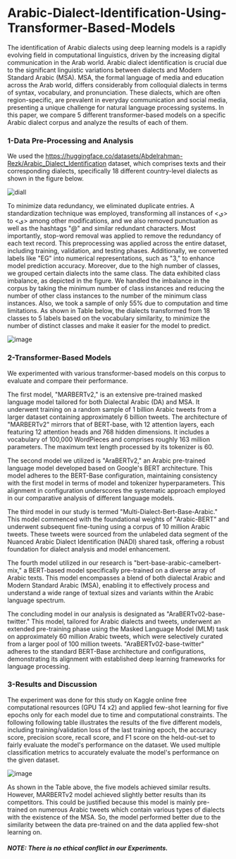 # Arabic-Dialect-Identification-Using-Transformer-Based-Models

The identification of Arabic dialects using deep learning models is a rapidly evolving field in computational linguistics, driven by the increasing digital communication in the Arab world. Arabic dialect identification is crucial due to the significant linguistic variations between dialects and Modern Standard Arabic (MSA). MSA, the formal language of media and education across the Arab world, differs considerably from colloquial dialects in terms of syntax, vocabulary, and pronunciation. These dialects, which are often region-specific, are prevalent in everyday communication and social media, presenting a unique challenge for natural language processing systems. In this paper, we compare 5 different transformer-based models on a specific Arabic dialect corpus and analyze the results of each of them.

### 1-Data Pre-Processing and Analysis
We used the https://huggingface.co/datasets/Abdelrahman-Rezk/Arabic_Dialect_Identification dataset, which comprises texts and their
corresponding dialects, specifically 18 different country-level dialects as shown in the figure below.

![diall](https://github.com/y0usefadel/Arabic-Dialect-Identification-Using-Transformer-Based-Models/assets/67977986/40578a40-f08b-464e-9535-7e7c8d808de2)

To minimize data redundancy, we eliminated duplicate entries. A standardization technique was employed, transforming all instances of \<ي> to \<ى> among other modifications, and we also removed punctuation as well as the hashtags "@" and similar redundant characters. Most importantly, stop-word removal was applied to remove the redundancy of each text record. This preprocessing was applied across the entire dataset, including training, validation, and testing phases. Additionally, we converted labels like "EG" into numerical representations, such as "3," to enhance model prediction accuracy. Moreover, due to the high number of classes, we grouped certain dialects into the same class. The data exhibited class imbalance, as depicted in the figure. We handled the imbalance in the corpus by taking the minimum number of class instances and reducing the number of other class instances to the number of the minimum class instances. Also, we took a sample of only 55\% due to computation and time limitations. As shown in Table below, the dialects transformed from 18 classes to 5 labels based on the vocabulary similarity, to minimize the number of distinct classes and make it easier for the model to predict.

![image](https://github.com/y0usefadel/Arabic-Dialect-Identification-Using-Transformer-Based-Models/assets/67977986/08af9251-95cb-498f-bb22-9a2e45396373)

### 2-Transformer-Based Models
We experimented with various transformer-based models on this corpus to evaluate and compare their performance.

The first model, "MARBERTv2," is an extensive pre-trained masked language model tailored for both Dialectal Arabic (DA) and MSA. It underwent training on a random sample of 1 billion Arabic tweets from a larger dataset containing approximately 6 billion tweets. The architecture of "MARBERTv2" mirrors that of BERT-base, with 12 attention layers, each featuring 12 attention heads and 768 hidden dimensions. It includes a vocabulary of 100,000 WordPieces and comprises roughly 163 million parameters. The maximum text length processed by its tokenizer is 60.

The second model we utilized is "AraBERTv2," an Arabic pre-trained language model developed based on Google's BERT architecture. This model adheres to the BERT-Base configuration, maintaining consistency with the first model in terms of model and tokenizer hyperparameters. This alignment in configuration underscores the systematic approach employed in our comparative analysis of different language models.

The third model in our study is termed "Multi-Dialect-Bert-Base-Arabic." This model commenced with the foundational weights of "Arabic-BERT" and underwent subsequent fine-tuning using a corpus of 10 million Arabic tweets. These tweets were sourced from the unlabeled data segment of the Nuanced Arabic Dialect Identification (NADI) shared task, offering a robust foundation for dialect analysis and model enhancement.

The fourth model utilized in our research is "bert-base-arabic-camelbert-mix," a BERT-based model specifically pre-trained on a diverse array of Arabic texts. This model encompasses a blend of both dialectal Arabic and Modern Standard Arabic (MSA), enabling it to effectively process and understand a wide range of textual sizes and variants within the Arabic language spectrum.

The concluding model in our analysis is designated as "AraBERTv02-base-twitter." This model, tailored for Arabic dialects and tweets, underwent an extended pre-training phase using the Masked Language Model (MLM) task on approximately 60 million Arabic tweets, which were selectively curated from a larger pool of 100 million tweets. "AraBERTv02-base-twitter" adheres to the standard BERT-Base architecture and configurations, demonstrating its alignment with established deep learning frameworks for language processing.

### 3-Results and Discussion
The experiment was done for this study on Kaggle online free computational resources (GPU T4 x2) and applied few-shot learning for five epochs only for each model due to time and computational constraints. The following following table illustrates the results of the five different models, including training/validation loss of the last training epoch, the accuracy score,  precision score, recall score, and F1 score on the held-out-set to fairly evaluate the model's performance on the dataset. We used multiple classification metrics to accurately evaluate the model's performance on the given dataset.

![image](https://github.com/y0usefadel/Arabic-Dialect-Identification-Using-Transformer-Based-Models/assets/67977986/84a92804-d5c1-4c21-bf9a-2d78481d0a12)

As shown in the Table above, the five models achieved similar results. However, MARBERTv2 model achieved slightly better results than its competitors. This could be justified because this model is mainly pre-trained on numerous Arabic tweets which contain various types of dialects with the existence of the MSA. So, the model performed better due to the similarity between the data pre-trained on and the data applied few-shot learning on.

##### NOTE: There is no ethical conflict in our Experiments.

